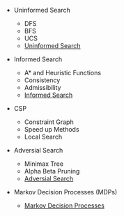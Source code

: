 * Uninformed Search
    * DFS
    * BFS
    * UCS
    * [Uninformed Search](./UniformedSearch.md)
* Informed Search
    * A* and Heuristic Functions
    * Consistency
    * Admissibility
    * [Informed Search](./InformedSearch.md)
* CSP
    * Constraint Graph
    * Speed up Methods
    * Local Search
    
* Adversial Search
    * Minimax Tree
    * Alpha Beta Pruning
    * [Adversial Search](./MultipleAgents.md)

* Markov Decision Processes (MDPs)
    
    * [Markov Decision Processes](./MarkovDecisionProcesses.md) 